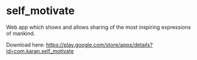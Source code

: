 # self_motivate

Web app which shows and allows sharing of the most inspiring expressions of mankind.

Download here: https://play.google.com/store/apps/details?id=com.karan.self_motivate
